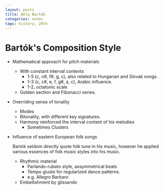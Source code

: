 ```yaml
---
layout: posts
title: Béla Bartók
categories: notes
tags: history, 20th
---
```




# Bartók's Composition Style #

*  Mathematical approach for pitch materials
	*  With constant interval contents
		*  1-5 (c, c#, f#, g, c), also related to Hungarian and Slovak songs.
		*  1-3 (c, c#, e, f, g#, a, c), Arabic influence.
		*  1-2, octatonic scale
	*  Golden section and Fibonacci series.
*  Overriding sense of tonality
	*  Modes
	*  Bitonality, with different key signatures.
	*  Harmony reinforced the interval content of his melodies
		*  Sometimes Clusters
*  Influence of eastern European folk songs

	Bartók seldom directly quote folk tune in his music, however he applied various essences of folk music styles into his music.

	* Rhythmic material
		*  Parlando-rubato style, assymmetrical beats
		*  Tempo giusto for regularized dance patterns.
		*  e.g. Allegro Barbaro
	*  Embellishment by glissando